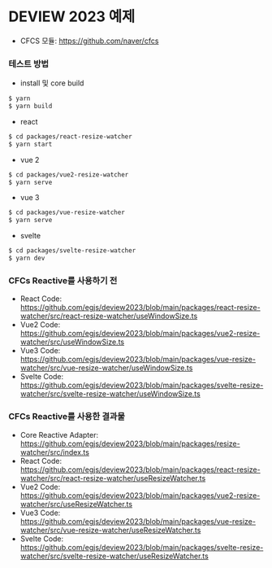 # DEVIEW 2023 예제

* CFCS 모듈: https://github.com/naver/cfcs

### 테스트 방법

* install 및 core build

```sh
$ yarn
$ yarn build
```

* react
```sh
$ cd packages/react-resize-watcher
$ yarn start
```
* vue 2
```sh
$ cd packages/vue2-resize-watcher
$ yarn serve
```
* vue 3
```sh
$ cd packages/vue-resize-watcher
$ yarn serve
```
* svelte
```sh
$ cd packages/svelte-resize-watcher
$ yarn dev
```

### CFCs Reactive를 사용하기 전
* React Code:
https://github.com/egjs/deview2023/blob/main/packages/react-resize-watcher/src/react-resize-watcher/useWindowSize.ts
* Vue2 Code:
https://github.com/egjs/deview2023/blob/main/packages/vue2-resize-watcher/src/useWindowSize.ts
* Vue3 Code:
https://github.com/egjs/deview2023/blob/main/packages/vue-resize-watcher/src/vue-resize-watcher/useWindowSize.ts
* Svelte Code:
https://github.com/egjs/deview2023/blob/main/packages/svelte-resize-watcher/src/svelte-resize-watcher/useWindowSize.ts



### CFCs Reactive를 사용한 결과물



* Core Reactive Adapter:
https://github.com/egjs/deview2023/blob/main/packages/resize-watcher/src/index.ts
* React Code:
https://github.com/egjs/deview2023/blob/main/packages/react-resize-watcher/src/react-resize-watcher/useResizeWatcher.ts
* Vue2 Code:
https://github.com/egjs/deview2023/blob/main/packages/vue2-resize-watcher/src/useResizeWatcher.ts
* Vue3 Code:
https://github.com/egjs/deview2023/blob/main/packages/vue-resize-watcher/src/vue-resize-watcher/useResizeWatcher.ts
* Svelte Code:
https://github.com/egjs/deview2023/blob/main/packages/svelte-resize-watcher/src/svelte-resize-watcher/useResizeWatcher.ts